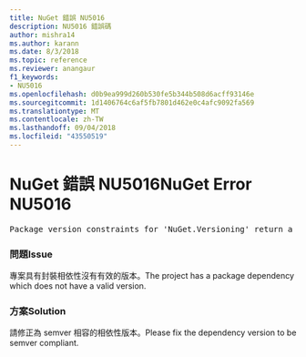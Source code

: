 ```yaml
---
title: NuGet 錯誤 NU5016
description: NU5016 錯誤碼
author: mishra14
ms.author: karann
ms.date: 8/3/2018
ms.topic: reference
ms.reviewer: anangaur
f1_keywords:
- NU5016
ms.openlocfilehash: d0b9ea999d260b530fe5b344b508d6acff93146e
ms.sourcegitcommit: 1d1406764c6af5fb7801d462e0c4afc9092fa569
ms.translationtype: MT
ms.contentlocale: zh-TW
ms.lasthandoff: 09/04/2018
ms.locfileid: "43550519"
---
```

# <a name="nuget-error-nu5016"></a><span data-ttu-id="27c88-103">NuGet 錯誤 NU5016</span><span class="sxs-lookup"><span data-stu-id="27c88-103">NuGet Error NU5016</span></span>
<pre>Package version constraints for 'NuGet.Versioning' return a version range that is empty.</pre>

### <a name="issue"></a><span data-ttu-id="27c88-104">問題</span><span class="sxs-lookup"><span data-stu-id="27c88-104">Issue</span></span>

<span data-ttu-id="27c88-105">專案具有封裝相依性沒有有效的版本。</span><span class="sxs-lookup"><span data-stu-id="27c88-105">The project has a package dependency which does not have a valid version.</span></span>


### <a name="solution"></a><span data-ttu-id="27c88-106">方案</span><span class="sxs-lookup"><span data-stu-id="27c88-106">Solution</span></span>

<span data-ttu-id="27c88-107">請修正為 semver 相容的相依性版本。</span><span class="sxs-lookup"><span data-stu-id="27c88-107">Please fix the dependency version to be semver compliant.</span></span>

